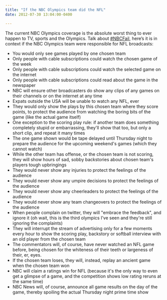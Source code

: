 ```yaml
---
title: "If the NBC Olympics team did the NFL"
date: 2012-07-30 13:04:00-0400

---
```


The current NBC Olympics coverage is the absolute worst thing to ever happen to TV, sports and the Olympics. Talk about [#NBCFail](https://twitter.com/#!/search/%23nbcfail), here’s it is in context if the NBC Olympics team were responsible for NFL broadcasts:

- You would only see games played by one chosen team
- Only people with cable subscriptions could watch the chosen game of the week
- Only people with cable subscriptions could watch the selected game on the internet
- Only people with cable subscriptions could read about the game in the newspaper
- NBC will ensure other broadcasters do show any clips of any games on their channels or on the internet at any time
- Expats outside the USA will be unable to watch any NFL, ever
- They would only show the plays by this chosen team where they score points, to protect the audience from watching the boring bits of the game (like the actual game itself)
- One exception to the scoring play rule: if another team does something completely stupid or embarrassing, they'll show that too, but only a short clip, and repeat it many times
- The one game shown would be tape delayed until Thursday night to prepare the audience for the upcoming weekend's games (which they cannot watch)
- While the other team has offense, or the chosen team is not scoring, they will show hours of sad, sobby backstories about chosen team's players tough upbringings
- They would never show any injuries to protect the feelings of the audience
- They would never show any umpire decisions to protect the feelings of the audience
- They would never show any cheerleaders to protect the feelings of the audience
- They would never show any team changeovers to protect the feelings of the audience
- When people complain on twitter, they will "embrace the feedback", and ignore it (oh wait, this is the third olympics I've seen and they're still ignoring the complaints)
- They will interrupt the stream of advertising only for a few moments every hour to show the scoring play, backstory or softball interview with an old player from the chosen team
- The commentators will, of course, have never watched an NFL game before, being chosen for the whiteness of their teeth or largeness of their, er, eyes.
- If the chosen team loses, they will, instead, replay an ancient game when the chosen team won
- NBC will claim a ratings win for NFL (because it's the only way to even get a glimpse of a game, and the competition shows low rating reruns at the same time)
- NBC News will, of course, announce all game results on the day of the game, thereby spoiling the actual Thursday night prime time show
